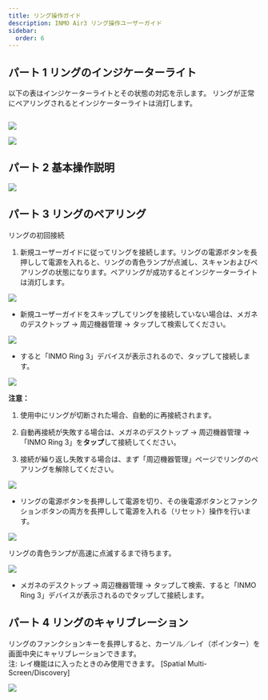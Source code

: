 ```yaml
---
title: リング操作ガイド
description: INMO Air3 リング操作ユーザーガイド 
sidebar:
  order: 6
---
```


## パート 1 リングのインジケーターライト

以下の表はインジケーターライトとその状態の対応を示します。
リングが正常にペアリングされるとインジケーターライトは消灯します。  

![]()

![](public/images/air3/ring-1.png)

![](public/images/air3/ring-2.png)

## パート 2 基本操作説明

![](public/images/air3/ring-3.png)

## パート 3 リングのペアリング

リングの初回接続 

1. 新規ユーザーガイドに従ってリングを接続します。リングの電源ボタンを長押しして電源を入れると、リングの青色ランプが点滅し、スキャンおよびペアリングの状態になります。ペアリングが成功するとインジケーターライトは消灯します。  

![](public/images/air3/ring-4.png)



* 新規ユーザーガイドをスキップしてリングを接続していない場合は、メガネのデスクトップ -> 周辺機器管理 -> タップして検索してください。  

![](public/images/air3/ring-5.png)

* すると「INMO Ring 3」デバイスが表示されるので、タップして接続します。  

![](public/images/air3/ring-6.png)

**注意：**

1. 使用中にリングが切断された場合、自動的に再接続されます。

2. 自動再接続が失敗する場合は、メガネのデスクトップ -> 周辺機器管理 -> 「INMO Ring 3」を**タップ**して接続してください。  

3. 接続が繰り返し失敗する場合は、まず「周辺機器管理」ページでリングのペアリングを解除してください。 

![](public/images/air3/ring-7.png)

* リングの電源ボタンを長押しして電源を切り、その後電源ボタンとファンクションボタンの両方を長押しして電源を入れる（リセット）操作を行います。  

![](public/images/air3/ring-8.png)

リングの青色ランプが高速に点滅するまで待ちます。  

![](public/images/air3/ring-9.jpg)

* メガネのデスクトップ -> 周辺機器管理 -> タップして検索、すると「INMO Ring 3」デバイスが表示されるのでタップして接続します。  
  

## パート 4  リングのキャリブレーション

リングのファンクションキーを長押しすると、カーソル／レイ（ポインター）を画面中央にキャリブレーションできます。  
注: レイ機能はに入ったときのみ使用できます。   \[Spatial Multi-Screen/Discovery]

![](public/images/air3/ring-10.png)


























































